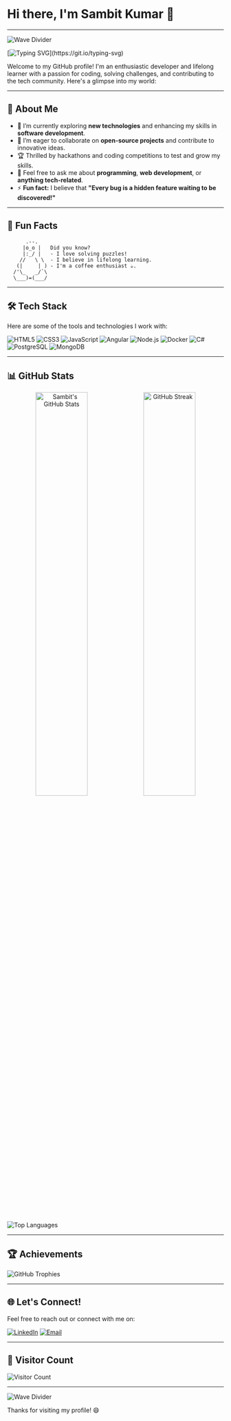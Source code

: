 # Hi there, I'm Sambit Kumar 👋

---

![Wave Divider](https://capsule-render.vercel.app/api?type=waving&color=gradient&height=100&section=header)

[![Typing SVG](https://readme-typing-svg.demolab.com?font=Fira+Code&size=24&duration=4000&pause=1000&color=00FF00&center=true&vCenter=true&width=600&lines=Hi+there!+I'm+Sambit+Kumar+👋;Welcome+to+my+GitHub+Profile!;I+love+coding+%26+learning+new+technologies!)](https://git.io/typing-svg)

Welcome to my GitHub profile! I'm an enthusiastic developer and lifelong learner with a passion for coding, solving challenges, and contributing to the tech community. Here's a glimpse into my world:

---

## 🚀 About Me
- 🌱 I’m currently exploring **new technologies** and enhancing my skills in **software development**.
- 👯 I’m eager to collaborate on **open-source projects** and contribute to innovative ideas.
- 🏆 Thrilled by hackathons and coding competitions to test and grow my skills.
- 💬 Feel free to ask me about **programming**, **web development**, or **anything tech-related**.
- ⚡ **Fun fact:** I believe that **"Every bug is a hidden feature waiting to be discovered!"**

---

## 🌟 Fun Facts
```ascii
      .--.
     |o_o |   Did you know?
     |:_/ |   - I love solving puzzles!
    //   \ \  - I believe in lifelong learning.
   (|     | ) - I'm a coffee enthusiast ☕.
  /'\_   _/`\
  \___)=(___/
```

---

## 🛠️ Tech Stack
Here are some of the tools and technologies I work with:

![HTML5](https://img.icons8.com/color/48/000000/html-5--v1.png)
![CSS3](https://img.icons8.com/color/48/000000/css3.png)
![JavaScript](https://img.icons8.com/color/48/000000/javascript--v1.png)
![Angular](https://img.icons8.com/color/48/000000/angularjs.png)
![Node.js](https://img.icons8.com/color/48/000000/nodejs.png)
![Docker](https://img.icons8.com/color/48/000000/docker.png)
![C#](https://img.icons8.com/color/48/000000/c-sharp-logo.png)
![PostgreSQL](https://img.icons8.com/color/48/000000/postgreesql.png)
![MongoDB](https://img.icons8.com/color/48/000000/mongodb.png)

---

## 📊 GitHub Stats
<div align="center">
  <img src="https://github-readme-stats.vercel.app/api?username=Sambit-Kumar-2001&show_icons=true&theme=radical" alt="Sambit's GitHub Stats" width="49%" />
  <img src="https://github-readme-streak-stats.herokuapp.com/?user=Sambit-Kumar-2001&theme=radical" alt="GitHub Streak" width="49%" />
</div>

![Top Languages](https://github-readme-stats.vercel.app/api/top-langs/?username=Sambit-Kumar-2001&layout=compact&theme=radical)

---

## 🏆 Achievements
![GitHub Trophies](https://github-profile-trophy.vercel.app/?username=Sambit-Kumar-2001&theme=radical&no-frame=true&row=1&column=6)

---

## 🌐 Let's Connect!
Feel free to reach out or connect with me on:

[![LinkedIn](https://img.shields.io/badge/-LinkedIn-blue?style=for-the-badge&logo=linkedin&logoColor=white)](https://www.linkedin.com/in/sambitkumarsahoo537/)
[![Email](https://img.shields.io/badge/-Email-red?style=for-the-badge&logo=gmail&logoColor=white)](mailto:sambitksahoo537@gmail.com)

---

## 👀 Visitor Count
![Visitor Count](https://komarev.com/ghpvc/?username=Sambit-Kumar-2001&color=blue&style=flat-square)

---

![Wave Divider](https://capsule-render.vercel.app/api?type=waving&color=gradient&height=200&section=footer)

Thanks for visiting my profile! 😄
